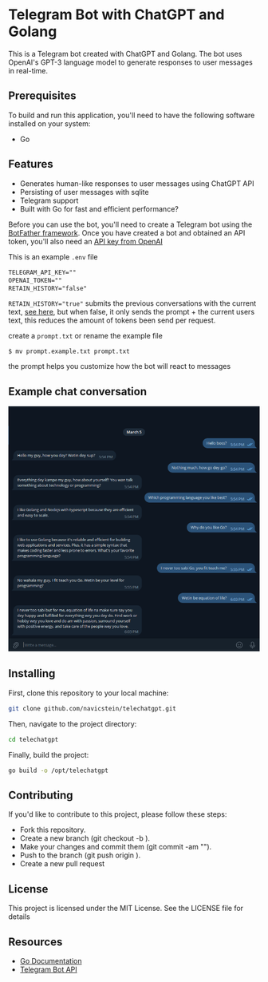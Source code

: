 # Telegram Bot with ChatGPT and Golang

This is a Telegram bot created with ChatGPT and Golang. The bot uses OpenAI's GPT-3 language model to generate responses to user messages in real-time.

## Prerequisites
To build and run this application, you'll need to have the following software installed on your system:

- Go

## Features
- Generates human-like responses to user messages using ChatGPT API
- Persisting of user messages with sqlite
- Telegram support
- Built with Go for fast and efficient performance?

Before you can use the bot, you'll need to create a Telegram bot using the [BotFather framework](https://t.me/botfather). Once you have created a bot and obtained an API token, you'll also need an [API key from OpenAI](https://platform.openai.com/account/api-keys)

This is an example `.env` file
```.env
TELEGRAM_API_KEY=""
OPENAI_TOKEN=""
RETAIN_HISTORY="false"

```
`RETAIN_HISTORY="true"` submits the previous conversations with the current text, [see here](https://platform.openai.com/docs/guides/chat/introduction), but when false, it only sends the prompt + the current users text, this reduces the amount of tokens been send per request.

create a `prompt.txt` or rename the example file

```sh
$ mv prompt.example.txt prompt.txt
```
the prompt helps you customize how the bot will react to messages


## Example chat conversation
![Example Image](./screenshots/scrnsht1.png "An example conversation")

## Installing
First, clone this repository to your local machine:

```sh
git clone github.com/navicstein/telechatgpt.git
```

Then, navigate to the project directory:

```sh
cd telechatgpt
```

Finally, build the project:

```sh
go build -o /opt/telechatgpt
```

## Contributing
If you'd like to contribute to this project, please follow these steps:

- Fork this repository.
- Create a new branch (git checkout -b <branch-name>).
- Make your changes and commit them (git commit -am "<commit-message>").
- Push to the branch (git push origin <branch-name>).
- Create a new pull request

## License
This project is licensed under the MIT License. See the LICENSE file for details


## Resources
- [Go Documentation](https://golang.org/doc/)
- [Telegram Bot API](https://core.telegram.org/bots/api)